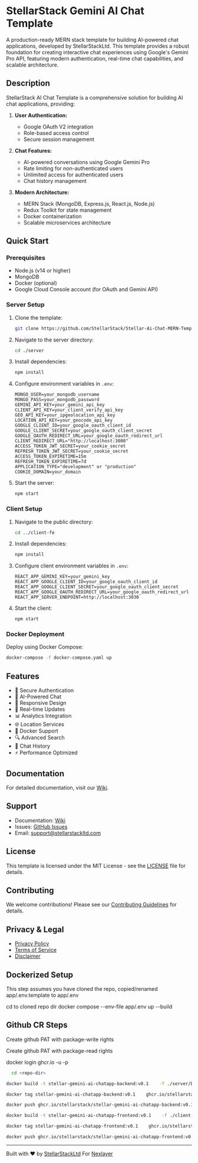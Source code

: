 # StellarStack Gemini AI Chat Template

A production-ready MERN stack template for building AI-powered chat applications, developed by StellarStackLtd. This template provides a robust foundation for creating interactive chat experiences using Google's Gemini Pro API, featuring modern authentication, real-time chat capabilities, and scalable architecture.

## Description

StellarStack AI Chat Template is a comprehensive solution for building AI chat applications, providing:

1. **User Authentication:**
   - Google OAuth V2 integration
   - Role-based access control
   - Secure session management

2. **Chat Features:**
   - AI-powered conversations using Google Gemini Pro
   - Rate limiting for non-authenticated users
   - Unlimited access for authenticated users
   - Chat history management

3. **Modern Architecture:**
   - MERN Stack (MongoDB, Express.js, React.js, Node.js)
   - Redux Toolkit for state management
   - Docker containerization
   - Scalable microservices architecture

## Quick Start

### Prerequisites

- Node.js (v14 or higher)
- MongoDB
- Docker (optional)
- Google Cloud Console account (for OAuth and Gemini API)

### Server Setup

1. Clone the template:

   ```bash
   git clone https://github.com/StellarStack/Stellar-Ai-Chat-MERN-Template.git
   ```

2. Navigate to the server directory:

   ```bash
   cd ./server
   ```

3. Install dependencies:

   ```bash
   npm install
   ```

4. Configure environment variables in `.env`:

   ```
   MONGO_USER=your_mongodb_username
   MONGO_PASS=your_mongodb_password
   GEMINI_API_KEY=your_gemini_api_key
   CLIENT_API_KEY=your_client_verify_api_key
   GEO_API_KEY=your_ipgeolocation_api_key
   LOCATION_API_KEY=your_geocode_api_key
   GOOGLE_CLIENT_ID=your_google_oauth_client_id
   GOOGLE_CLIENT_SECRET=your_google_oauth_client_secret
   GOOGLE_OAUTH_REDIRECT_URL=your_google_oauth_redirect_url
   CLIENT_REDIRECT_URL="http://localhost:3000"
   ACCESS_TOKEN_JWT_SECRET=your_cookie_secret
   REFRESH_TOKEN_JWT_SECRET=your_cookie_secret
   ACCESS_TOKEN_EXPIRETIME=15m
   REFRESH_TOKEN_EXPIRETIME=7d
   APPLICATION_TYPE="development" or "production"
   COOKIE_DOMAIN=your_domain
   ```

5. Start the server:

   ```bash
   npm start
   ```

### Client Setup

1. Navigate to the public directory:

   ```bash
   cd ../client-fe
   ```

2. Install dependencies:

   ```bash
   npm install
   ```

3. Configure client environment variables in `.env`:

   ```
   REACT_APP_GEMINI_KEY=your_gemini_key
   REACT_APP_GOOGLE_CLIENT_ID=your_google_oauth_client_id
   REACT_APP_GOOGLE_CLIENT_SECRET=your_google_oauth_client_secret
   REACT_APP_GOOGLE_OAUTH_REDIRECT_URL=your_google_oauth_redirect_url
   REACT_APP_SERVER_ENDPOINT=http://localhost:3030
   ```

4. Start the client:

   ```bash
   npm start
   ```

### Docker Deployment

Deploy using Docker Compose:

```bash
docker-compose -f docker-compose.yaml up
```

## Features

- 🔐 Secure Authentication
- 🤖 AI-Powered Chat
- 📱 Responsive Design
- 🔄 Real-time Updates
- 📊 Analytics Integration
- 🌐 Location Services
- 🐳 Docker Support
- 🔍 Advanced Search
- 📝 Chat History
- ⚡ Performance Optimized

## Documentation

For detailed documentation, visit our [Wiki](https://github.com/StellarStack/Stellar-Ai-Chat-MERN-Template/wiki).

## Support

- Documentation: [Wiki](https://github.com/StellarStack/Stellar-Ai-Chat-MERN-Template/wiki)
- Issues: [GitHub Issues](https://github.com/StellarStack/Stellar-Ai-Chat-MERN-Template/issues)
- Email: support@stellarstackltd.com

## License

This template is licensed under the MIT License - see the [LICENSE](LICENSE) file for details.

## Contributing

We welcome contributions! Please see our [Contributing Guidelines](CONTRIBUTING.md) for details.

## Privacy & Legal

- [Privacy Policy](PRIVACY-POLICY.md)
- [Terms of Service](TERMS.md)
- [Disclaimer](DISCLAIMER.md)

## Dockerized Setup
This step assumes you have cloned the repo, copied/renamed app/.env.template to app/.env

cd to cloned repo dir
docker compose --env-file app/.env up --build

## Github CR Steps
Create github PAT with package-write rights

Create github PAT with package-read rights

docker login ghcr.io -u <github-username> -p <PAT-GithubWritePriviliges>

 ```bash
   cd <repo-dir>
   ```

```bash
docker build -t stellar-gemini-ai-chatapp-backend:v0.1    -f ./server/Dockerfile ./server
 ```

```bash
docker tag stellar-gemini-ai-chatapp-backend:v0.1    ghcr.io/stellarstack/stellar-gemini-ai-chatapp-backend:v0.1
 ```

```bash
docker push ghcr.io/stellarstack/stellar-gemini-ai-chatapp-backend:v0.1
 ```

```bash
docker build -t stellar-gemini-ai-chatapp-frontend:v0.1    -f ./client-fe/Dockerfile ./client-fe
 ```

```bash
docker tag stellar-gemini-ai-chatapp-frontend:v0.1    ghcr.io/stellarstack/stellar-gemini-ai-chatapp-frontend:v0.1
 ```

 ```bash
docker push ghcr.io/stellarstack/stellar-gemini-ai-chatapp-frontend:v0.1
 ```
---

Built with ❤️ by [StellarStackLtd](https://stellarstackltd.com) For [Nexlayer](https://nexlayer.com)
